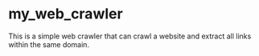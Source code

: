 # my_web_crawler
This is a simple web crawler that can crawl a website and extract all links within the same domain.
